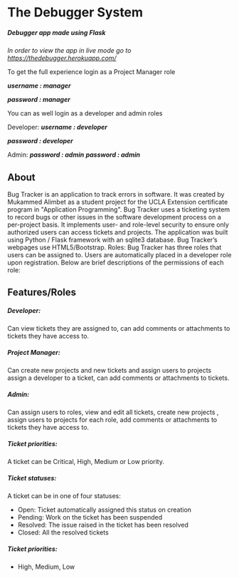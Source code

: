# The Debugger System
##### Debugger app made using Flask

*In order to view the app in live mode go to https://thedebugger.herokuapp.com/*

To get the full experience login as a Project Manager role

***username : manager***

***password : manager***

You can as well login as a developer and admin roles

Developer:
***username : developer***

***password : developer***

Admin:
***password : admin***
***password : admin***

## About
Bug Tracker is an application to track errors in software. It was created by Mukammed Alimbet as a student project for the UCLA Extension certificate program in "Application Programming". Bug Tracker uses a ticketing system to record bugs or other issues in the software development process on a per-project basis. It implements user- and role-level security to ensure only authorized users can access tickets and projects. The application was built using Python / Flask framework with an sqlite3 database. Bug Tracker’s webpages use HTML5/Bootstrap. Roles: Bug Tracker has three roles that users can be assigned to. Users are automatically placed in a developer role upon registration. Below are brief descriptions of the permissions of each role:

## Features/Roles

##### Developer:
Can view tickets they are assigned to, can add comments or attachments to tickets they have access to.


##### Project Manager:
Can create new projects and new tickets and assign users to projects assign a developer to a ticket, can add comments or attachments to tickets.

##### Admin:
Can assign users to roles, view and edit all tickets, create new projects , assign users to projects for each role, add comments or attachments to tickets they have access to.

##### Ticket priorities:
A ticket can be Critical, High, Medium or Low priority.

##### Ticket statuses: 
A ticket can be in one of four statuses:
- Open: Ticket automatically assigned this status on creation
- Pending: Work on the ticket has been suspended
- Resolved: The issue raised in the ticket has been resolved
- Closed: All the resolved tickets

##### Ticket priorities: 
- High, Medium, Low
